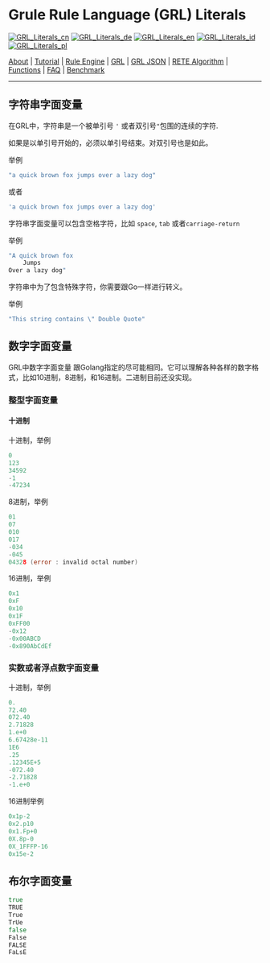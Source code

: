 # Grule Rule Language (GRL) Literals

[![GRL_Literals_cn](https://github.com/yammadev/flag-icons/blob/master/png/CN.png?raw=true)](../cn/GRL_Literals_cn.md)
[![GRL_Literals_de](https://github.com/yammadev/flag-icons/blob/master/png/DE.png?raw=true)](../de/GRL_Literals_de.md)
[![GRL_Literals_en](https://github.com/yammadev/flag-icons/blob/master/png/GB.png?raw=true)](../en/GRL_Literals_en.md)
[![GRL_Literals_id](https://github.com/yammadev/flag-icons/blob/master/png/ID.png?raw=true)](../id/GRL_Literals_id.md)
[![GRL_Literals_pl](https://github.com/yammadev/flag-icons/blob/master/png/PL.png?raw=true)](../pl/GRL_Literals_pl.md)

[About](About_cn.md) | [Tutorial](Tutorial_cn.md) | [Rule Engine](RuleEngine_cn.md) | [GRL](GRL_cn.md) | [GRL JSON](GRL_JSON_cn.md) | [RETE Algorithm](RETE_cn.md) | [Functions](Function_cn.md) | [FAQ](GRL_Literals_cn.md) | [Benchmark](Benchmarking_cn.md)

---

## 字符串字面变量

在GRL中，字符串是一个被单引号 `'` 或者双引号`"`包围的连续的字符.

如果是以单引号开始的，必须以单引号结束。对双引号也是如此。

举例

```go
"a quick brown fox jumps over a lazy dog"
```

或者

```go
'a quick brown fox jumps over a lazy dog'
```

字符串字面变量可以包含空格字符，比如 `space`, `tab` 或者`carriage-return`

举例

```go
"A quick brown fox
    Jumps
Over a lazy dog"
```

字符串中为了包含特殊字符，你需要跟Go一样进行转义。

举例

```go
"This string contains \" Double Quote"
```

## 数字字面变量

GRL中数字字面变量 跟Golang指定的尽可能相同。它可以理解各种各样的数字格式，比如10进制，8进制，和16进制。二进制目前还没实现。

### 整型字面变量

#### 十进制

十进制，举例

```go
0
123
34592
-1
-47234
```

8进制，举例

```go
01
07
010
017
-034
-045
04328 (error : invalid octal number)
```

16进制，举例

```go
0x1
0xF
0x10
0x1F
0xFF00
-0x12
-0x00ABCD
-0x890AbCdEf
```

### 实数或者浮点数字面变量

十进制，举例

```go
0.
72.40
072.40
2.71828
1.e+0
6.67428e-11
1E6
.25
.12345E+5
-072.40
-2.71828
-1.e+0
```

16进制举例

```go
0x1p-2 
0x2.p10
0x1.Fp+0
0X.8p-0
0X_1FFFP-16
0x15e-2
```

## 布尔字面变量

```go
true
TRUE
True
TrUe
false
False
FALSE
FaLsE
```
